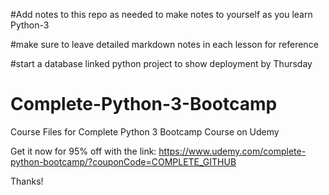 #Add notes to this repo as needed to make notes to yourself as you learn Python-3

#make sure to leave detailed markdown notes in each lesson for reference

#start a database linked python project to show deployment by Thursday



# Complete-Python-3-Bootcamp
Course Files for Complete Python 3 Bootcamp Course on Udemy


Get it now for 95% off with the link:
https://www.udemy.com/complete-python-bootcamp/?couponCode=COMPLETE_GITHUB

Thanks!
